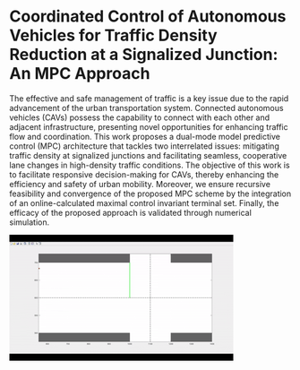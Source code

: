 # Coordinated Control of Autonomous Vehicles for Traffic Density Reduction at a Signalized Junction: An MPC Approach
The effective and safe management of traffic is a key issue due to the rapid advancement of the urban transportation system. Connected autonomous vehicles (CAVs) possess the capability to connect with each other and adjacent infrastructure, presenting novel opportunities for enhancing traffic flow and coordination. This work proposes a dual-mode model predictive control (MPC) architecture that tackles two interrelated issues: mitigating traffic density at signalized junctions and facilitating seamless, cooperative lane changes in high-density traffic conditions. The objective of this work is to facilitate responsive decision-making for CAVs, thereby enhancing the efficiency and safety of urban mobility. Moreover, we ensure recursive feasibility and convergence of the proposed MPC scheme by the integration of an online-calculated maximal control invariant terminal set. Finally, the efficacy of the proposed approach is validated through numerical simulation.

![](AV_lane_change.gif)
